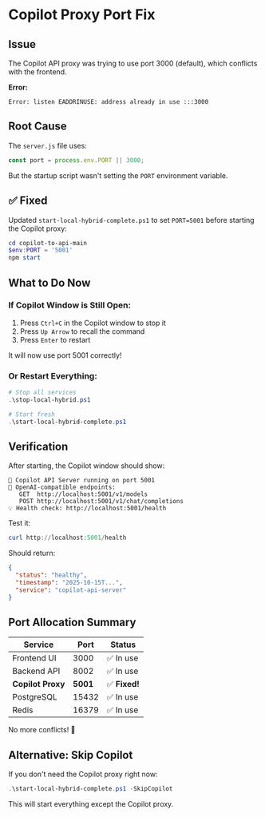 # Copilot Proxy Port Fix

## Issue
The Copilot API proxy was trying to use port 3000 (default), which conflicts with the frontend.

**Error:**
```
Error: listen EADDRINUSE: address already in use :::3000
```

## Root Cause
The `server.js` file uses:
```javascript
const port = process.env.PORT || 3000;
```

But the startup script wasn't setting the `PORT` environment variable.

## ✅ Fixed

Updated `start-local-hybrid-complete.ps1` to set `PORT=5001` before starting the Copilot proxy:

```powershell
cd copilot-to-api-main
$env:PORT = '5001'
npm start
```

## What to Do Now

### If Copilot Window is Still Open:
1. Press `Ctrl+C` in the Copilot window to stop it
2. Press `Up Arrow` to recall the command
3. Press `Enter` to restart

It will now use port 5001 correctly!

### Or Restart Everything:
```powershell
# Stop all services
.\stop-local-hybrid.ps1

# Start fresh
.\start-local-hybrid-complete.ps1
```

## Verification

After starting, the Copilot window should show:
```
🚀 Copilot API Server running on port 5001
📖 OpenAI-compatible endpoints:
   GET  http://localhost:5001/v1/models
   POST http://localhost:5001/v1/chat/completions
💡 Health check: http://localhost:5001/health
```

Test it:
```powershell
curl http://localhost:5001/health
```

Should return:
```json
{
  "status": "healthy",
  "timestamp": "2025-10-15T...",
  "service": "copilot-api-server"
}
```

## Port Allocation Summary

| Service | Port | Status |
|---------|------|--------|
| Frontend UI | 3000 | ✅ In use |
| Backend API | 8002 | ✅ In use |
| **Copilot Proxy** | **5001** | ✅ **Fixed!** |
| PostgreSQL | 15432 | ✅ In use |
| Redis | 16379 | ✅ In use |

No more conflicts! 🎉

## Alternative: Skip Copilot

If you don't need the Copilot proxy right now:
```powershell
.\start-local-hybrid-complete.ps1 -SkipCopilot
```

This will start everything except the Copilot proxy.
